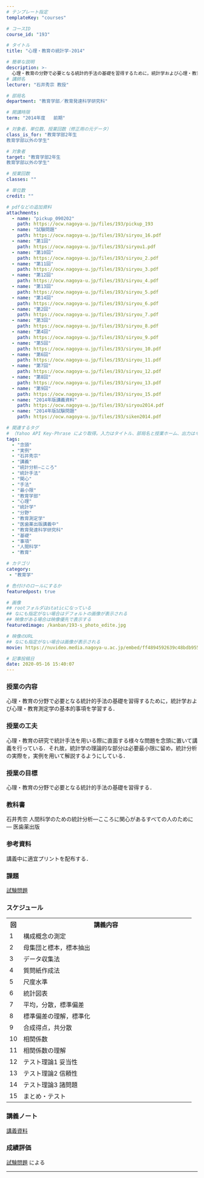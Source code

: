```yaml
---
# テンプレート指定
templateKey: "courses"

# コースID
course_id: "193"

# タイトル
title: "心理・教育の統計学-2014"

# 簡単な説明
description: >-
  心理・教育の分野で必要となる統計的手法の基礎を習得するために，統計学および心理・教育測定学の基本的事項を学習する． ....
# 講師名
lecturer: "石井秀宗 教授"

# 部局名
department: "教育学部／教育発達科学研究科"

# 開講時限
term: "2014年度	前期"

# 対象者、単位数、授業回数（修正用の元データ）
class_is_for: "教育学部2年生
教育学部以外の学生"

# 対象者
target: "教育学部2年生
教育学部以外の学生"

# 授業回数
classes: ""

# 単位数
credit: ""

# pdfなどの追加資料
attachments:
  - name: "pickup_090202" 
    path: https://ocw.nagoya-u.jp/files/193/pickup_193
  - name: "試験問題" 
    path: https://ocw.nagoya-u.jp/files/193/siryou_16.pdf
  - name: "第1回" 
    path: https://ocw.nagoya-u.jp/files/193/siryou1.pdf
  - name: "第10回" 
    path: https://ocw.nagoya-u.jp/files/193/siryou_2.pdf
  - name: "第11回" 
    path: https://ocw.nagoya-u.jp/files/193/siryou_3.pdf
  - name: "第12回" 
    path: https://ocw.nagoya-u.jp/files/193/siryou_4.pdf
  - name: "第13回" 
    path: https://ocw.nagoya-u.jp/files/193/siryou_5.pdf
  - name: "第14回" 
    path: https://ocw.nagoya-u.jp/files/193/siryou_6.pdf
  - name: "第2回" 
    path: https://ocw.nagoya-u.jp/files/193/siryou_7.pdf
  - name: "第3回" 
    path: https://ocw.nagoya-u.jp/files/193/siryou_8.pdf
  - name: "第4回" 
    path: https://ocw.nagoya-u.jp/files/193/siryou_9.pdf
  - name: "第5回" 
    path: https://ocw.nagoya-u.jp/files/193/siryou_10.pdf
  - name: "第6回" 
    path: https://ocw.nagoya-u.jp/files/193/siryou_11.pdf
  - name: "第7回" 
    path: https://ocw.nagoya-u.jp/files/193/siryou_12.pdf
  - name: "第8回" 
    path: https://ocw.nagoya-u.jp/files/193/siryou_13.pdf
  - name: "第9回" 
    path: https://ocw.nagoya-u.jp/files/193/siryou_15.pdf
  - name: "2014年版講義資料" 
    path: https://ocw.nagoya-u.jp/files/193/siryou2014.pdf
  - name: "2014年版試験問題" 
    path: https://ocw.nagoya-u.jp/files/193/siken2014.pdf

# 関連するタグ
# （Yahoo API Key-Phrase により取得。入力はタイトル、部局名と授業ホーム、出力はキーフレーズ（tags））
tags:
  - "念頭"
  - "実例"
  - "石井秀宗"
  - "講義"
  - "統計分析—こころ"
  - "統計手法"
  - "関心"
  - "手法"
  - "最小限"
  - "教育学部"
  - "心理"
  - "統計学"
  - "分野"
  - "教育測定学"
  - "医歯薬出版講義中"
  - "教育発達科学研究科"
  - "基礎"
  - "事項"
  - "人間科学"
  - "教育"

# カテゴリ
category:
 - "教育学"

# 色付けのロールにするか
featuredpost: true

# 画像
## rootフォルダはstaticになっている
## なにも指定がない場合はデフォルトの画像が表示される
## 映像がある場合は映像優先で表示する
featuredimage: /kanban/193-s_photo_edite.jpg

# 映像のURL
## なにも指定がない場合は画像が表示される
movie: https://nuvideo.media.nagoya-u.ac.jp/embed/ff4894592639c48bdb9552f90c2f40327d9bf3f4

# 記事投稿日
date: 2020-05-16 15:40:07
---
```


### 授業の内容

心理・教育の分野で必要となる統計的手法の基礎を習得するために，統計学および心理・教育測定学の基本的事項を学習する．


### 授業の工夫

心理・教育の研究で統計手法を用いる際に直面する様々な問題を念頭に置いて講義を行っている．それ故，統計学の理論的な部分は必要最小限に留め，統計分析の実際を，実例を用いて解説するようにしている．





 

### 授業の目標

心理・教育の分野で必要となる統計的手法の基礎を習得する．

### 教科書

石井秀宗 人間科学のための統計分析—こころに関心があるすべての人のために— 医歯薬出版

### 参考資料

講義中に適宜プリントを配布する．

### 課題

[試験問題](https://ocw.nagoya-u.jp/files/193/siken2014.pdf) 


<h3>スケジュール</h3>
<table class="basic" width="455">
<tr>
<th width="20" class="center">回</th>
<th width="435" class="center">講義内容</th>
</tr>
<tr>
<td width="20" class="center">1</td>
<td width="435">構成概念の測定</td>
</tr>
<tr>
<td width="20" class="center">2</td>
<td width="435">母集団と標本，標本抽出</td>
</tr>
<tr>
<td width="20" class="center">3</td>
<td width="435">データ収集法</td>
</tr>
<tr>
<td width="20" class="center">4</td>
<td width="435">質問紙作成法</td>
</tr>
<tr>
<td width="20" class="center">5</td>
<td width="435">尺度水準</td>
</tr>
<tr>
<td width="20" class="center">6</td>
<td width="435">統計図表</td>
</tr>
<tr>
<td width="20" class="center">7</td>
<td width="435">平均，分散，標準偏差</td>
</tr>
<tr>
<td width="20" class="center">8</td>
<td width="435">標準偏差の理解，標準化</td>
</tr>
<tr>
<td width="20" class="center">9</td>
<td width="435">合成得点，共分散</td>
</tr>
<tr>
<td width="20" class="center">10</td>
<td width="435">相関係数</td>
</tr>
<tr>
<td width="20" class="center">11</td>
<td width="435">相関係数の理解</td>
</tr>
<tr>
<td width="20" class="center">12</td>
<td width="435">テスト理論1 妥当性</td>
</tr>
<tr>
<td width="20" class="center">13</td>
<td width="435">テスト理論2 信頼性</td>
</tr>
<tr>
<td width="20" class="center">14</td>
<td width="435">テスト理論3 諸問題 </td>
</tr>
<tr>
<td width="20" class="center">15</td>
<td width="435">まとめ・テスト</td>
</tr>
</table>


### 講義ノート

[講義資料](https://ocw.nagoya-u.jp/files/193/siryou2014.pdf) 






### 成績評価

[試験問題](https://ocw.nagoya-u.jp/files/193/siken2014.pdf) による





-----